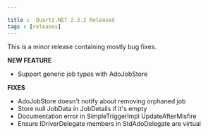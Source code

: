 ```yaml
---

title :  Quartz.NET 2.3.3 Released
tags : [releases]
---
```


This is a minor release containing mostly bug fixes.

__NEW FEATURE__

* Support generic job types with AdoJobStore

__FIXES__

* AdoJobStore doesn't notify about removing orphaned job
* Store null JobData in JobDetails if it's empty
* Documentation error in SimpleTriggerImpl UpdateAfterMisfire
* Ensure IDriverDelegate members in StdAdoDelegate are virtual

<Download />
